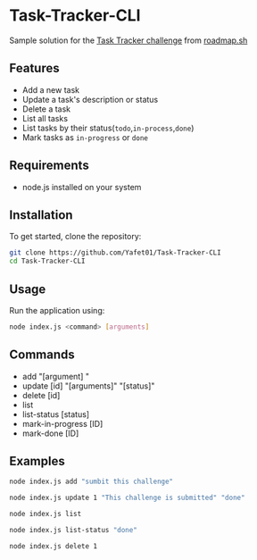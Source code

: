 # Task-Tracker-CLI

Sample solution for the [Task Tracker challenge](https://roadmap.sh/projects/task-tracker) from [roadmap.sh](https://roadmap.sh/)

## Features
- Add a new task
- Update a task's description or status
- Delete a task
- List all tasks
- List tasks by their status(`todo`,`in-process`,`done`)
- Mark tasks as `in-progress` or `done` 

## Requirements
- node.js installed on your system

## Installation
To get started, clone the repository:

```bash
git clone https://github.com/Yafet01/Task-Tracker-CLI
cd Task-Tracker-CLI
```

## Usage
Run the application using:
```bash 
node index.js <command> [arguments]
```
## Commands
- add "[argument] "
- update [id] "[arguments]" "[status]"
- delete [id]
- list
- list-status [status]
- mark-in-progress [ID]
- mark-done [ID]

## Examples
```bash
node index.js add "sumbit this challenge"

node index.js update 1 "This challenge is submitted" "done"

node index.js list

node index.js list-status "done"

node index.js delete 1
```

